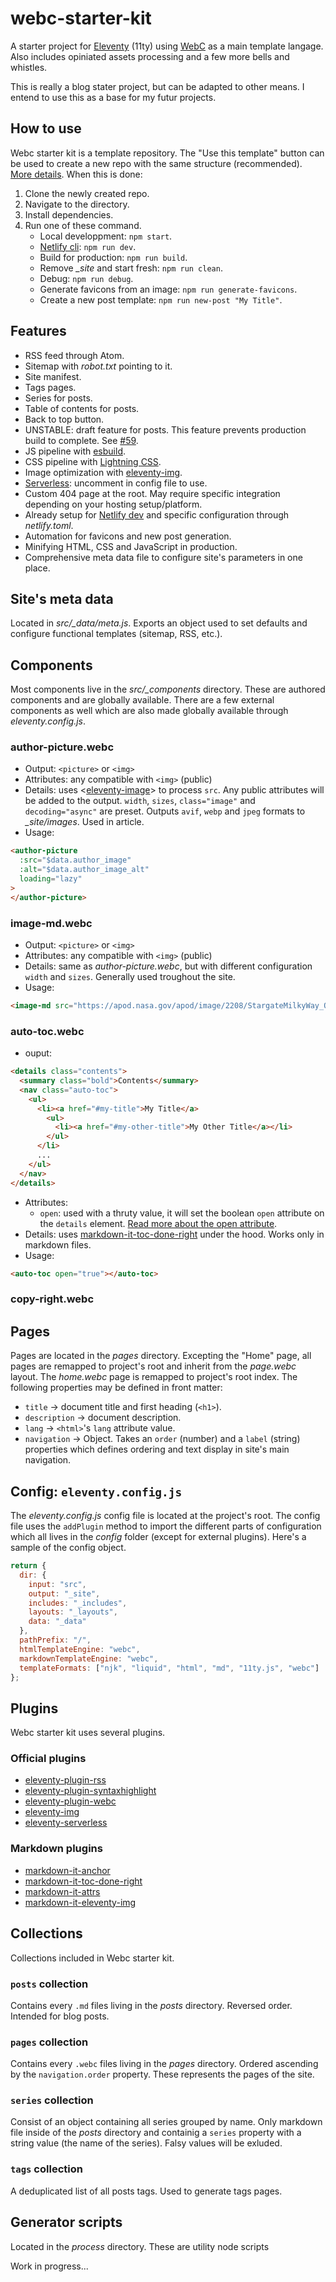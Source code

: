 # webc-starter-kit
A starter project for [Eleventy](https://www.11ty.dev/) (11ty) using [WebC](https://www.11ty.dev/docs/languages/webc/) as a main template langage. Also includes opiniated assets processing and a few more bells and whistles.

This is really a blog stater project, but can be adapted to other means. I entend to use this as a base for my futur projects.

## How to use
Webc starter kit is a template repository. The "Use this template" button can be used to create a new repo with the same structure (recommended). [More details](https://docs.github.com/en/repositories/creating-and-managing-repositories/creating-a-repository-from-a-template). When this is done:

1. Clone the newly created repo.
2. Navigate to the directory.
3. Install dependencies.
4. Run one of these command.
    * Local developpment: `npm start`.
    * [Netlify cli](https://www.netlify.com/products/cli/): `npm run dev`.
    * Build for production: `npm run build`.
    * Remove *_site* and start fresh: `npm run clean`.
    * Debug: `npm run debug`.
    * Generate favicons from an image: `npm run generate-favicons`.
    * Create a new post template: `npm run new-post "My Title"`.

## Features
* RSS feed through Atom.
* Sitemap with *robot.txt* pointing to it.
* Site manifest.
* Tags pages.
* Series for posts.
* Table of contents for posts.
* Back to top button.
* UNSTABLE: draft feature for posts. This feature prevents production build to complete. See [#59](https://github.com/11ty/eleventy-plugin-webc/issues/59).
* JS pipeline with [esbuild](https://esbuild.github.io/).
* CSS pipeline with [Lightning CSS](https://lightningcss.dev/).
* Image optimization with [eleventy-img](https://www.11ty.dev/docs/plugins/image/).
* [Serverless](https://www.11ty.dev/docs/plugins/serverless/): uncomment in config file to use.
* Custom 404 page at the root. May require specific integration depending on your hosting setup/platform.
* Already setup for [Netlify dev](https://www.netlify.com/products/cli/) and specific configuration through *netlify.toml*.
* Automation for favicons and new post generation.
* Minifying HTML, CSS and JavaScript in production.
* Comprehensive meta data file to configure site's parameters in one place.

## Site's meta data
Located in *src/_data/meta.js*. Exports an object used to set defaults and configure functional templates (sitemap, RSS, etc.).

## Components
Most components live in the *src/_components* directory. These are authored components and are globally available. There are a few external components as well which are also made globally available through *eleventy.config.js*.
### author-picture.webc
* Output: `<picture>` or `<img>`
* Attributes: any compatible with `<img>` (public)
* Details: uses <[eleventy-image](https://github.com/11ty/eleventy-img/blob/main/eleventy-image.webc)> to process `src`. Any public attributes will be added to the output. `width`, `sizes`, `class="image"` and `decoding="async"` are preset. Outputs `avif`, `webp` and `jpeg` formats to *_site/images*. Used in article.
* Usage: 
```html
<author-picture 
  :src="$data.author_image" 
  :alt="$data.author_image_alt"
  loading="lazy"
>
</author-picture>
```

### image-md.webc
* Output: `<picture>` or `<img>`
* Attributes: any compatible with `<img>` (public)
* Details: same as *author-picture.webc*, but with different configuration `width` and `sizes`. Generally used troughout the site.
* Usage:
```html
<image-md src="https://apod.nasa.gov/apod/image/2208/StargateMilkyWay_Oudoux_1800.jpg" alt="Spectacular night sky from the Nasa showing the milkyway" loading="lazy"></image-md>
```
### auto-toc.webc
* ouput:
```html
<details class="contents">
  <summary class="bold">Contents</summary>
  <nav class="auto-toc">
    <ul>
      <li><a href="#my-title">My Title</a>
        <ul>
          <li><a href="#my-other-title">My Other Title</a></li>
        </ul>
      </li>
      ...
    </ul>
  </nav>
</details>
```
* Attributes:
    * `open`: used with a thruty value, it will set the boolean `open` attribute on the `details` element. [Read more about the open attribute](https://developer.mozilla.org/en-US/docs/Web/HTML/Element/details#attributes).
* Details: uses [markdown-it-toc-done-right](https://github.com/nagaozen/markdown-it-toc-done-right#readme) under the hood. Works only in markdown files.
* Usage:
```html
<auto-toc open="true"></auto-toc>
```
### copy-right.webc


## Pages
Pages are located in the *pages* directory. Excepting the "Home" page, all pages are remapped to project's root and inherit from the *page.webc* layout. The *home.webc* page is remapped to project's root index. The following properties may be defined in front matter:
* `title` -> document title and first heading (`<h1>`).
* `description` -> document description.
* `lang` -> `<html>`'s `lang` attribute value.
* `navigation` -> Object. Takes an `order` (number) and a `label` (string) properties which defines ordering and text display in site's main navigation. 

## Config: `eleventy.config.js`
The *eleventy.config.js* config file is located at the project's root. The config file uses the `addPlugin` method to import the different parts of configuration which all lives in the *config* folder (except for external plugins). Here's a sample of the config object.
```js
return {
  dir: {
    input: "src",
    output: "_site",
    includes: "_includes",
    layouts: "_layouts",
    data: "_data"
  },
  pathPrefix: "/",
  htmlTemplateEngine: "webc",
  markdownTemplateEngine: "webc",
  templateFormats: ["njk", "liquid", "html", "md", "11ty.js", "webc"]
};
```
## Plugins
Webc starter kit uses several plugins.
### Official plugins
* [eleventy-plugin-rss](https://www.11ty.dev/docs/plugins/rss/)
* [eleventy-plugin-syntaxhighlight](https://www.11ty.dev/docs/plugins/syntaxhighlight/)
* [eleventy-plugin-webc](https://www.11ty.dev/docs/languages/webc/)
* [eleventy-img](https://www.11ty.dev/docs/plugins/image/)
* [eleventy-serverless](https://www.11ty.dev/docs/plugins/serverless/)
### Markdown plugins
* [markdown-it-anchor](https://www.npmjs.com/package/markdown-it-anchor)
* [markdown-it-toc-done-right](https://www.npmjs.com/package/markdown-it-toc-done-right)
* [markdown-it-attrs](https://www.npmjs.com/package/markdown-it-attrs)
* [markdown-it-eleventy-img](https://www.npmjs.com/package/markdown-it-eleventy-img)
## Collections
Collections included in Webc starter kit.
### `posts` collection
Contains every `.md` files living in the *posts* directory. Reversed order. Intended for blog posts.
### `pages` collection
Contains every `.webc` files living in the *pages* directory. Ordered ascending by the `navigation.order` property. These represents the pages of the site.
### `series` collection
Consist of an object containing all series grouped by name. Only markdown file inside of the *posts* directory and containig a `series` property with a string value (the name of the series). Falsy values will be exluded.
### `tags` collection
A deduplicated list of all posts tags. Used to generate tags pages.
## Generator scripts
Located in the *process* directory. These are utility node scripts

Work in progress...